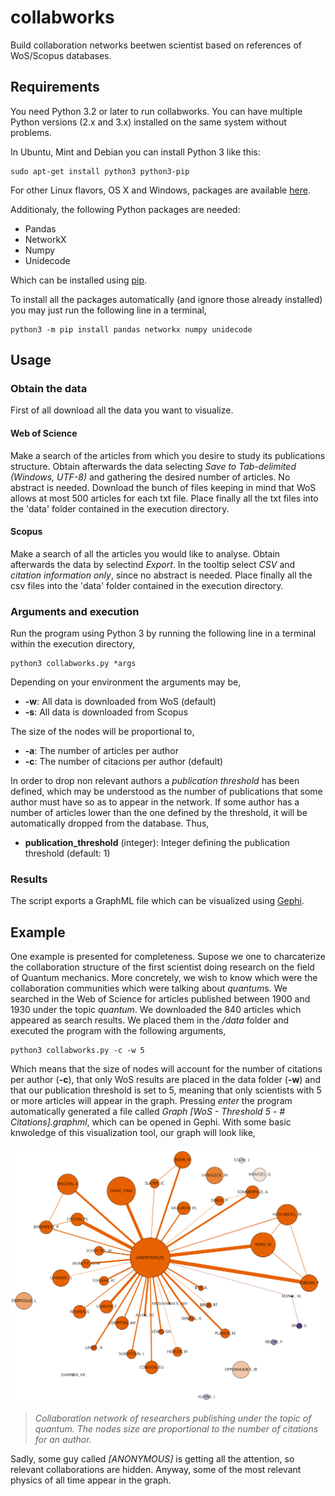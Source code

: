 # collabworks
Build collaboration networks beetwen scientist based on references of WoS/Scopus databases. 

## Requirements

You need Python 3.2 or later to run collabworks. You can have multiple Python versions (2.x and 3.x) installed on the same system without problems.

In Ubuntu, Mint and Debian you can install Python 3 like this:

	sudo apt-get install python3 python3-pip

For other Linux flavors, OS X and Windows, packages are available [here](http://www.python.org/getit/).

Additionaly, the following Python packages are needed:
* Pandas
* NetworkX
* Numpy
* Unidecode

Which can be installed using [pip](https://docs.python.org/3/installing/). 

To install all the packages automatically (and ignore those already installed) you may just run the following line in a terminal,

	python3 -m pip install pandas networkx numpy unidecode

## Usage

### Obtain the data

First of all download all the data you want to visualize. 

#### Web of Science
Make a search of the articles from which you desire to study its publications structure.
Obtain afterwards the data selecting *Save to Tab-delimited (Windows, UTF-8)* and gathering the desired number of articles. No abstract is needed.
Download the bunch of files keeping in mind that WoS allows at most 500 articles for each txt file.
Place finally all the txt files into the 'data' folder contained in the execution directory.

#### Scopus 
Make a search of all the articles you would like to analyse. 
Obtain afterwards the data by selectind *Export*. In the tooltip select *CSV* and *citation information only*, since no abstract is needed.
Place finally all the csv files into the 'data' folder contained in the execution directory.

### Arguments and execution

Run the program using Python 3 by running the following line in a terminal within the execution directory,

	python3 collabworks.py *args

Depending on your environment the arguments may be,

* **-w**: All data is downloaded from WoS (default)
* **-s**: All data is downloaded from Scopus

The size of the nodes will be proportional to,

* **-a**: The number of articles per author
* **-c**: The number of citacions per author (default)

In order to drop non relevant authors a *publication threshold* has been defined, which may be understood as the number of publications
that some author must have so as to appear in the network. If some author has a number of articles lower than the one defined by the threshold, it will be automatically
dropped from the database. Thus,

* **publication_threshold** (integer): Integer defining the publication threshold (default: 1)

### Results
The script exports a GraphML file which can be visualized using [Gephi](https://gephi.org/).

## Example 
One example is presented for completeness. Supose we one to charcaterize the collaboration structure of the first scientist doing research on the field of Quantum mechanics. More concretely, we wish to know which were the collaboration communities which were talking about *quantum*s. We searched in the Web of Science for articles published between 1900 and 1930 under the topic *quantum*. We downloaded the 840 articles which appeared as search results. We placed them in the */data* folder and executed the program with the following arguments,

	python3 collabworks.py -c -w 5

Which means that the size of nodes will account for the number of citations per author (**-c**), that only WoS results are placed in the data folder (**-w**) and that our publication threshold is set to 5, meaning that only scientists with 5 or more articles will appear in the graph. Pressing *enter* the program automatically generated a file called *Graph [WoS - Threshold 5 - # Citations].graphml*, which can be opened in Gephi. With some basic knwoledge of this visualization tool, our graph will look like,

![](example_network.png)
> *Collaboration network of researchers publishing under the topic of *quantum*. The nodes size are proportional to the number of citations for an author.*

Sadly, some guy called *[ANONYMOUS]* is getting all the attention, so relevant collaborations are hidden. Anyway, some of the most relevant physics of all time appear in the graph. 


